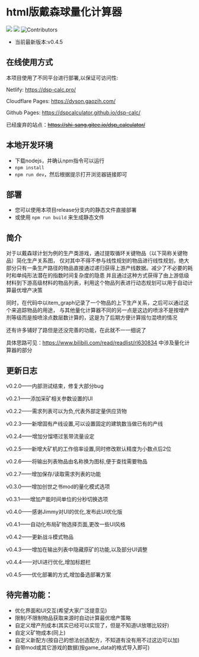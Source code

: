 # html版戴森球量化计算器
![](https://img.shields.io/github/license/DSPCalculator/dsp-calc)
![](https://img.shields.io/github/stars/DSPCalculator/dsp-calc)
![Contributors](https://img.shields.io/github/contributors/DSPCalculator/dsp-calc)
- 当前最新版本:v0.4.5
## 在线使用方式

本项目使用了不同平台进行部署,以保证可访问性:

Netlify: https://dsp-calc.pro/

Cloudflare Pages: https://dyson.gaozih.com/

Github Pages: https://dspcalculator.github.io/dsp-calc/

已经废弃的站点：~~https://shi-sang.gitee.io/dsp_calculator/~~

## 本地开发环境

- 下载nodejs，并确认npm指令可以运行
- `npm install`
- `npm run dev`，然后根据提示打开浏览器链接即可

## 部署
- 您可以使用本项目release分支内的静态文件直接部署
- 或使用 `npm run build` 来生成静态文件

## 简介

对于以戴森球计划为例的生产类游戏，通过提取循环关键物品（以下简称关键物品）简化生产关系图，
仅对其中不得不参与线性规划的物品进行线性规划，绝大部分只有一条生产路径的物品直接通过递归获得上游产线数据。减少了不必要的耗时和单纯形法潜在的指数时间复杂度的隐患
并且通过这种方式获得了由上游低级材料到下游高级材料的物品列表，利用这个物品列表进行动态规划可以用于自动计算最优增产决策

同时，在代码中以item_graph记录了一个物品的上下生产关系，之后可以通过这个来追踪物品的用途，
与其他量化计算器不同的另一点是这边的喷涂不是按增产剂等级而是按喷涂点数层数计算的，这是为了后期方便计算摇匀混喷的情况

还有许多铺好了路但是还没完善的功能，在此就不一一细说了

具体思路可见：https://www.bilibili.com/read/readlist/rl630834 中涉及量化计算器的部分

## 更新日志

v0.2.0——内部测试结束，修复大部分bug

v0.2.1——添加采矿相关参数设置的UI

v0.2.2——需求列表可以为负,代表外部定量供应货物

v0.2.3——新增固有产线设置,可以设置固定的建筑数当做已有的产线

v0.2.4——增加分馏塔过氢带流量设定

v0.2.5——新增大矿机的工作倍率设置,同时修改默认精度为小数点后2位

v0.2.6——将输出列表物品由名称换为图标,便于查找需要物品

v0.2.7——增加保存/读取需求列表的功能

v0.3.0——增加创世之书mod的量化模式选项

v0.3.1——增加产能时间单位的分秒切换选项

v0.4.0——感谢Jimmy对UI的优化,发布此UI优化版

v0.4.1——自动化布局矿物选择页面,更改一些UI风格

v0.4.2——更新战斗模式物品

v0.4.3——增加在输出列表中隐藏原矿的功能,以及部分UI调整

v0.4.4——对UI进行优化,增加标题栏

v0.4.5——优化部署的方式,增加备选部署方案
## 待完善功能：

- 优化界面和UI交互(希望大家广泛提意见)
- 限制/不限制物品获取来源时自动计算最优增产策略
- 自定义增产剂成本(其实已经可以实现了，但是不知道UI放哪比较好)
- 自定义矿物成本(同上)
- 自定义新配方(按自己的想法创造配方，不知道有没有用不过这边可以加)
- 自带mod或其它游戏的数据(按game_data的格式导入即可)
